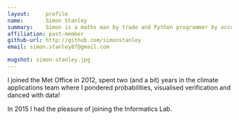 ```yaml
---
layout:     profile
name:       Simon Stanley
summary:    Simon is a maths man by trade and Python programmer by occupation.
affiliation: past-member
github-url: http://github.com/simonstanley
email: simon.stanley87@gmail.com

mugshot: simon-stanley.jpg
---
```


I joined the Met Office in 2012, spent two (and a bit) years in the climate applications team where I pondered probabilities, visualised verification and danced with data!

In 2015 I had the pleasure of joining the Informatics Lab.
